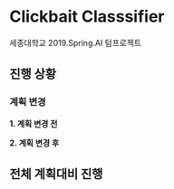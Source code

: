 # Clickbait Classsifier
세종대학교 2019.Spring.AI 텀프로젝트  



## 진행 상황

### 계획 변경
**1. 계획 변경 전**

**2. 계획 변경 후**


## 전체 계획대비 진행 
